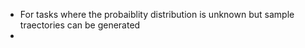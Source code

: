 - For tasks where the probaiblity distribution is unknown but sample traectories can be generated
- 
